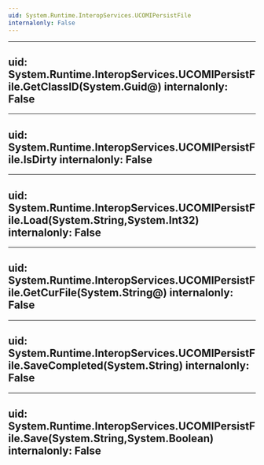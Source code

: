 ```yaml
---
uid: System.Runtime.InteropServices.UCOMIPersistFile
internalonly: False
---
```


---
uid: System.Runtime.InteropServices.UCOMIPersistFile.GetClassID(System.Guid@)
internalonly: False
---

---
uid: System.Runtime.InteropServices.UCOMIPersistFile.IsDirty
internalonly: False
---

---
uid: System.Runtime.InteropServices.UCOMIPersistFile.Load(System.String,System.Int32)
internalonly: False
---

---
uid: System.Runtime.InteropServices.UCOMIPersistFile.GetCurFile(System.String@)
internalonly: False
---

---
uid: System.Runtime.InteropServices.UCOMIPersistFile.SaveCompleted(System.String)
internalonly: False
---

---
uid: System.Runtime.InteropServices.UCOMIPersistFile.Save(System.String,System.Boolean)
internalonly: False
---
